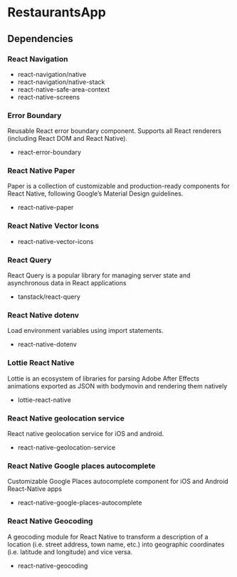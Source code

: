 # RestaurantsApp

## Dependencies
### React Navigation
- react-navigation/native
- react-navigation/native-stack
- react-native-safe-area-context
- react-native-screens

### Error Boundary
Reusable React error boundary component. Supports all React renderers (including React DOM and React Native).
- react-error-boundary

### React Native Paper
Paper is a collection of customizable and production-ready components for React Native, following Google’s Material Design guidelines.
- react-native-paper

### React Native Vector Icons
- react-native-vector-icons

### React Query
React Query is a popular library for managing server state and asynchronous data in React applications
- tanstack/react-query

### React Native dotenv
Load environment variables using import statements.
- react-native-dotenv

### Lottie React Native
Lottie is an ecosystem of libraries for parsing Adobe After Effects animations exported as JSON with bodymovin and rendering them natively
- lottie-react-native

### React Native geolocation service
React native geolocation service for iOS and android.
- react-native-geolocation-service

### React Native Google places autocomplete
Customizable Google Places autocomplete component for iOS and Android React-Native apps
- react-native-google-places-autocomplete

### React Native Geocoding
A geocoding module for React Native to transform a description of a location (i.e. street address, town name, etc.) into geographic coordinates (i.e. latitude and longitude) and vice versa.
- react-native-geocoding